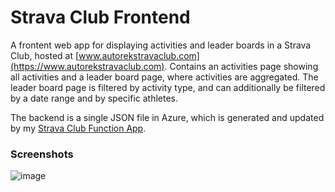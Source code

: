 # Strava Club Frontend

A frontent web app for displaying activities and leader boards in a Strava Club, hosted at [www.autorekstravaclub.com](https://www.autorekstravaclub.com). Contains an activities page showing all activities and a leader board page, where activities are aggregated. The leader board page is filtered by activity type, and can additionally be filtered by a date range and by specific athletes.

The backend is a single JSON file in Azure, which is generated and updated by my [Strava Club Function App](https://github.com/iamlogand/strava-function-app).

### Screenshots
![image](https://github.com/iamlogand/strava-club-frontend/assets/104830874/a3c9439e-7f26-4b1a-b811-b4072b199c5f)
